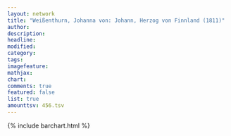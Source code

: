 ```yaml
---
layout: network
title: "Weißenthurn, Johanna von: Johann, Herzog von Finnland (1811)"
author:
description:
headline:
modified:
category:
tags:
imagefeature: 
mathjax: 
chart: 
comments: true
featured: false
list: true
amounttsv: 456.tsv
---
```

{% include barchart.html %}
